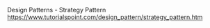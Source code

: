 Design Patterns - Strategy Pattern
https://www.tutorialspoint.com/design_pattern/strategy_pattern.htm